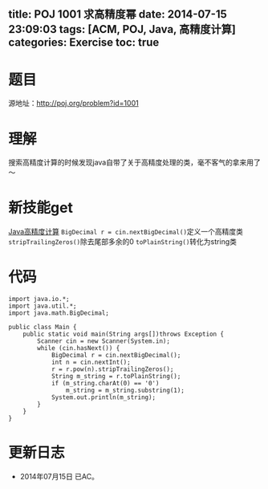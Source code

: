 ﻿title: POJ 1001 求高精度幂
date: 2014-07-15 23:09:03
tags: [ACM, POJ, Java, 高精度计算]
categories: Exercise
toc: true
---
# 题目
源地址：http://poj.org/problem?id=1001

# 理解
搜索高精度计算的时候发现java自带了关于高精度处理的类，毫不客气的拿来用了～

<!-- more -->

# 新技能get
[Java高精度计算](http://tool.oschina.net/apidocs/apidoc?api=jdk_7u4)
`BigDecimal r = cin.nextBigDecimal()`定义一个高精度类
`stripTrailingZeros()`除去尾部多余的0
`toPlainString()`转化为string类

# 代码
```
import java.io.*;
import java.util.*;
import java.math.BigDecimal;

public class Main {
    public static void main(String args[])throws Exception {
        Scanner cin = new Scanner(System.in);
        while (cin.hasNext()) {
            BigDecimal r = cin.nextBigDecimal();
            int n = cin.nextInt();
            r = r.pow(n).stripTrailingZeros();
            String m_string = r.toPlainString();
            if (m_string.charAt(0) == '0')
                m_string = m_string.substring(1);
            System.out.println(m_string);
        }
    }
}
```

# 更新日志
- 2014年07月15日 已AC。
